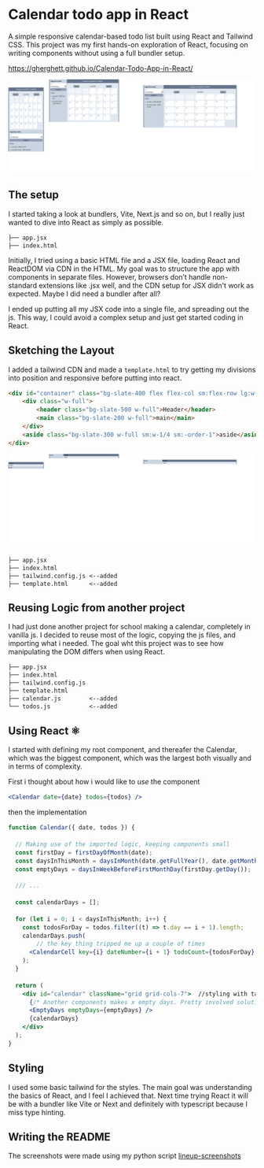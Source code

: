 # Calendar todo app in React

A simple responsive calendar-based todo list built using React and Tailwind CSS. This project was my first hands-on exploration of React, focusing on writing components without using a full bundler setup.

https://gherghett.github.io/Calendar-Todo-App-in-React/

![horizontal collage of screenshots](readme_images/horizontal_collage_transparent_styld.png)

## The setup

I started taking a look at bundlers, Vite, Next.js and so on, but I really just wanted to dive into React as simply as possible.
```
├── app.jsx
├── index.html
```
Initially, I tried using a basic HTML file and a JSX file, loading React and ReactDOM via CDN in the HTML. My goal was to structure the app with components in separate files. However, browsers don’t handle non-standard extensions like .jsx well, and the CDN setup for JSX didn't work as expected. Maybe I did need a bundler after all?

I ended up putting all my JSX code into a single file, and spreading out the js. This way, I could avoid a complex setup and just get started coding in React.

## Sketching the Layout

I added a tailwind CDN and made a `template.html` to try getting my divisions into position and responsive before putting into react.

```html
<div id="container" class="bg-slate-400 flex flex-col sm:flex-row lg:w-[1024px] lg:mx-auto">
    <div class="w-full">
        <header class="bg-slate-500 w-full">Header</header>
        <main class="bg-slate-200 w-full">main</main>
    </div>
    <aside class="bg-slate-300 w-full sm:w-1/4 sm:-order-1">aside</aside>
</div>
```
![template](readme_images/template_responsive.png)
```
├── app.jsx
├── index.html
├── tailwind.config.js <--added
├── template.html      <--added 
```

## Reusing Logic from another project

I had just done another project for school making a calendar, completely in vanilla js. I decided to reuse most of the logic, copying the js files, and importing what i needed. The goal wht this project was to see how manipulating the DOM differs when using React.

```
├── app.jsx
├── index.html
├── tailwind.config.js
├── template.html
├── calendar.js        <--added
└── todos.js           <--added
```

## Using React ⚛

I started with defining my root component, and thereafer the Calendar, which was the biggest  component, which was the largest both visually and in terms of complexity.

First i thought about how i would like to *use* the component
```jsx
<Calendar date={date} todos={todos} />
```
then the implementation
```jsx
function Calendar({ date, todos }) {

  // Making use of the imported logic, keeping components small
  const firstDay = firstDayOfMonth(date);
  const daysInThisMonth = daysInMonth(date.getFullYear(), date.getMonth());
  const emptyDays = daysInWeekBeforeFirstMonthDay(firstDay.getDay());

  /// ...
  
  const calendarDays = [];
  
  for (let i = 0; i < daysInThisMonth; i++) {
    const todosForDay = todos.filter((t) => t.day == i + 1).length;
    calendarDays.push(
        // the key thing tripped me up a couple of times
      <CalendarCell key={i} dateNumber={i + 1} todoCount={todosForDay} />
    );
  }
  
  return (
    <div id="calendar" className="grid grid-cols-7">  //styling with tailwind
      {/* Another components makes x empty days. Pretty involved solution in retrospect. */}
      <EmptyDays emptyDays={emptyDays} /> 
      {calendarDays}
    </div>
  );
}
```
## Styling

I used some basic tailwind for the styles. The main goal was understanding the basics of React, and I feel I achieved that. Next time trying React it will be with a bundler like Vite or Next and definitely with typescript because I miss type hinting.

## Writing the README

The screenshots were made using my python script [lineup-screenshots](https://github.com/gherghett/lineup-screenshots)
